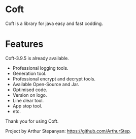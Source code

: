 # Coft
Coft is a library for java easy and fast codding.

# Features
Coft-3.9.5 is already available.
* Professional logging tools.
* Generation tool.
* Professional encrypt and decrypt tools.
* Available Open-Source and Jar.
* Optimised code.
* Version on logo.
* Line clear tool.
* App stop tool.
* etc.

Thank you for using Coft.

Project by Arthur Stepanyan: https://github.com/ArthurStep.
